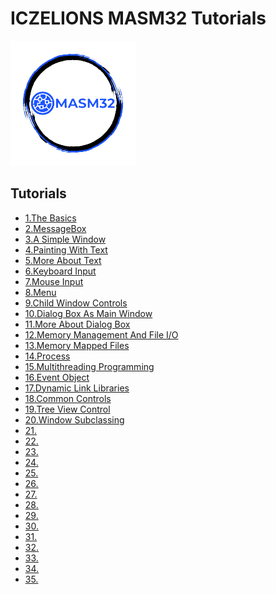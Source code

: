 # ICZELIONS MASM32 Tutorials
![This is an image](https://github.com/VishalRashmika/Iczelions-Assembly-Tutorials/blob/main/logo.png)

## Tutorials
- [1.The Basics](https://github.com/VishalRashmika/Iczelions-Assembly-Tutorials/blob/main/Lessons/01%20lesson/Lesson1.md)
- [2.MessageBox](https://github.com/VishalRashmika/Iczelions-Assembly-Tutorials/blob/main/Lessons/02%20lesson/Lesson2.md)
- [3.A Simple Window]()
- [4.Painting With Text]() 
- [5.More About Text]()
- [6.Keyboard Input]()
- [7.Mouse Input]()
- [8.Menu]()
- [9.Child Window Controls]()
- [10.Dialog Box As Main Window]()
- [11.More About Dialog Box]()
- [12.Memory Management And File I/O]()
- [13.Memory Mapped Files]()
- [14.Process]()
- [15.Multithreading Programming]()
- [16.Event Object]()
- [17.Dynamic Link Libraries]()
- [18.Common Controls]()
- [19.Tree View Control]()
- [20.Window Subclassing]()
- [21.]()
- [22.]()
- [23.]()
- [24.]()
- [25.]()
- [26.]()
- [27.]()
- [28.]()
- [29.]()
- [30.]()
- [31.]()
- [32.]()
- [33.]()
- [34.]()
- [35.]()

